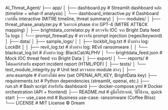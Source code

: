 AI_Threat_Agent/
├── app/
│   ├── dashboard.py                # Streamlit dashboard หลัก (timeline + what-if analysis)
│   └── dashboard_interactive.py    # Dashboard เวอร์ชั่น interactive (MITRE timeline, threat summary)
│
├── modules/
│   ├── threat_phase_analyzer.py    # วิเคราะห์ phase ด้วย GPT-4 (MITRE ATT&CK mapping)
│   ├── brightdata_correlator.py    # ตรวจจับ IOC จาก Bright Data feed ใน logs
│   └── prompt_firewall.py          # ตรวจจับ prompt injection (regex/keyword)
│
├── data/
│   ├── sample_logs/
│   │   ├── lockbit_log.txt         # ตัวอย่าง log: LockBit
│   │   ├── revil_log.txt           # ตัวอย่าง log: REvil ransomware
│   │   └── blackcat_log.txt        # ตัวอย่าง log: BlackCat/ALPHV
│   └── brightdata_feed.json        # Mock IOC threat feed จาก Bright Data
│
├── export/
│   └── reports/                    # โฟลเดอร์สำหรับ export incident report (HTML/PDF)
│
├── tests/
│   └── test_module_integrity.py    # Unit test ตรวจสอบ module ต่างๆ
│
├── .env.example                    # ตัวอย่างไฟล์ env (set OPENAI_API_KEY, BrightData key)
├── requirements.txt                # Python dependencies (streamlit, openai, etc.)
├── run.sh                          # Bash script สำหรับรัน dashboard
├── docker-compose.yml              # Docker orchestration (API + frontend)
├── README.md                       # คู่มือโปรเจกต์, วิธีใช้งาน, quick start
├── use_case.md                     # Business use-case: ransomware (Coffee Bliss)
└── LICENSE                         # MIT License © Dream
